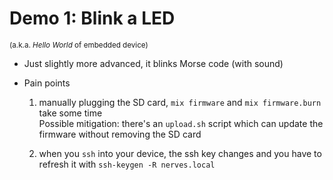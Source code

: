 # Demo 1: Blink a LED 
<small>(a.k.a. _Hello World_ of embedded device)</small>

* Just slightly more advanced, it blinks     Morse code (with sound)

* Pain points

    1. manually plugging the SD card, `mix firmware` and `mix firmware.burn` take some time \
        Possible mitigation: there's an `upload.sh` script which can update the firmware
        without removing the SD card 

    2. when you `ssh` into your device, the ssh key changes and you have to refresh it 
        with `ssh-keygen -R nerves.local`

    <!-- .element: class="text-[32px]" -->
